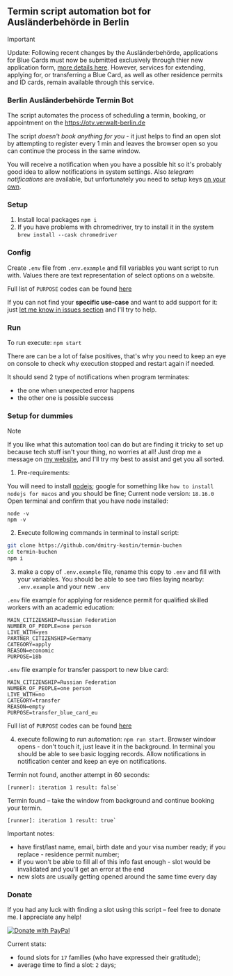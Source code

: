 ## Termin script automation bot for Ausländerbehörde in Berlin

> [!IMPORTANT]  
Update: Following recent changes by the Ausländerbehörde, applications for Blue Cards must now be submitted exclusively through thier new application form, [more details here](https://service.berlin.de/dienstleistung/324659/en/). However, services for extending, applying for, or transferring a Blue Card, as well as other residence permits and ID cards, remain available through this service.


### Berlin Ausländerbehörde Termin Bot

The script automates the process of scheduling a termin, booking, or appointment on the https://otv.verwalt-berlin.de

The script _doesn't book anything for you_ - it just helps to find an open slot by attempting to register every 1 min and
leaves the browser open so you can continue the process in the same window.

You will receive a notification when you have a possible hit so it's probably good idea to allow notifications in system
settings. Also _telegram notifications_ are available, but unfortunately you need to setup keys [on your own](./telegram.md).

### Setup

1. Install local packages `npm i`
2. If you have problems with chromedriver, try to install it in the system `brew install --cask chromedriver`

### Config

Create `.env` file from `.env.example` and fill variables you want script to run with. Values there are text
representation of select options on a website.

Full list of `PURPOSE` codes can be found [here](https://raw.githubusercontent.com/dmitry-kostin/termin-buchen/main/src/config/apply-purpose.ts)

If you can not find your **specific use-case** and want to add support for it: 
just [let me know in issues section](https://github.com/dmitry-kostin/termin-buchen/issues) and I'll try to help. 

### Run

To run execute: `npm start`

There are can be a lot of false positives, that's why you need to keep an eye on console to check why execution stopped and restart again if needed.

It should send 2 type of notifications when program terminates:

- the one when unexpected error happens
- the other one is possible success

### Setup for dummies

> [!NOTE]  
If you like what this automation tool can do but are finding it tricky to set up because tech stuff isn't your thing, no worries at all! Just drop me a message on [my website](https://iwooky.me), and I'll try my best to assist and get you all sorted.

1. Pre-requirements:

You will need to install [nodejs](https://nodejs.org/en); google for something like `how to install nodejs for macos` and you should be fine;
Current node version: `18.16.0`
Open terminal and confirm that you have node installed: 
```
node -v
npm -v
```

2. Execute following commands in terminal to install script:

```bash
git clone https://github.com/dmitry-kostin/termin-buchen
cd termin-buchen
npm i
```

3. make a copy of `.env.example` file, rename this copy to `.env` and fill with your variables. You should be able to see two files laying nearby: `.env.example` and your new `.env`

`.env` file example for applying for residence permit for qualified skilled workers with an academic education:
```
MAIN_CITIZENSHIP=Russian Federation
NUMBER_OF_PEOPLE=one person
LIVE_WITH=yes
PARTNER_CITIZENSHIP=Germany
CATEGORY=apply
REASON=economic
PURPOSE=18b
```

`.env` file example for transfer passport to new blue card:
```
MAIN_CITIZENSHIP=Russian Federation
NUMBER_OF_PEOPLE=one person
LIVE_WITH=no
CATEGORY=transfer
REASON=empty
PURPOSE=transfer_blue_card_eu
```

Full list of `PURPOSE` codes can be found [here](https://raw.githubusercontent.com/dmitry-kostin/termin-buchen/main/src/config/apply-purpose.ts)

4. execute following to run automation: `npm run start`. Browser window opens - don't touch it, just leave it in the background. In terminal you should be able to see basic logging records. Allow notifications in notification center and keep an eye on notifications.

Termin not found, another attempt in 60 seconds:
```
[runner]: iteration 1 result: false`
```

Termin found – take the window from background and continue booking your termin.
```
[runner]: iteration 1 result: true`
```

Important notes:
- have first/last name, email, birth date and your visa number ready; if you replace - residence permit number;
- if you won't be able to fill all of this info fast enough - slot would be invalidated and you'll get an error at the end
- new slots are usually getting opened around the same time every day


### Donate 

If you had any luck with finding a slot using this script – feel free to donate me. I appreciate any help!

[![Donate with PayPal](https://user-images.githubusercontent.com/1920678/205337379-d3e158a6-21be-4142-a0fb-832121b828df.png)](https://www.paypal.com/donate/?hosted_button_id=KMZYQ54GRR6WY)

Current stats: 

- found slots for `17` families (who have expressed their gratitude);
- average time to find a slot: `2` days;
